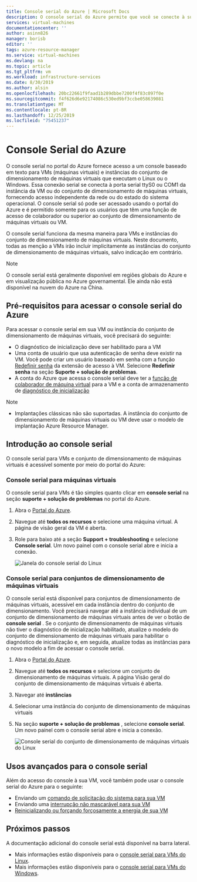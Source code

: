 ```yaml
---
title: Console serial do Azure | Microsoft Docs
description: O console serial do Azure permite que você se conecte à sua VM quando SSH ou RDP não estiverem disponíveis.
services: virtual-machines
documentationcenter: ''
author: asinn826
manager: borisb
editor: ''
tags: azure-resource-manager
ms.service: virtual-machines
ms.devlang: na
ms.topic: article
ms.tgt_pltfrm: vm
ms.workload: infrastructure-services
ms.date: 8/30/2019
ms.author: alsin
ms.openlocfilehash: 20bc22661f9faad1b289dbbe7200f4f83c097f0e
ms.sourcegitcommit: f4f626d6e92174086c530ed9bf3ccbe058639081
ms.translationtype: MT
ms.contentlocale: pt-BR
ms.lasthandoff: 12/25/2019
ms.locfileid: "75451237"
---
```

# <a name="azure-serial-console"></a>Console Serial do Azure

O console serial no portal do Azure fornece acesso a um console baseado em texto para VMs (máquinas virtuais) e instâncias do conjunto de dimensionamento de máquinas virtuais que executam o Linux ou o Windows. Essa conexão serial se conecta à porta serial ttyS0 ou COM1 da instância da VM ou do conjunto de dimensionamento de máquinas virtuais, fornecendo acesso independente da rede ou do estado do sistema operacional. O console serial só pode ser acessado usando o portal do Azure e é permitido somente para os usuários que têm uma função de acesso de colaborador ou superior ao conjunto de dimensionamento de máquinas virtuais ou VM.

O console serial funciona da mesma maneira para VMs e instâncias do conjunto de dimensionamento de máquinas virtuais. Neste documento, todas as menção a VMs irão incluir implicitamente as instâncias do conjunto de dimensionamento de máquinas virtuais, salvo indicação em contrário.

> [!NOTE]
> O console serial está geralmente disponível em regiões globais do Azure e em visualização pública no Azure governamental. Ele ainda não está disponível na nuvem do Azure na China.

## <a name="prerequisites-to-access-the-azure-serial-console"></a>Pré-requisitos para acessar o console serial do Azure
Para acessar o console serial em sua VM ou instância do conjunto de dimensionamento de máquinas virtuais, você precisará do seguinte:

- O diagnóstico de inicialização deve ser habilitado para a VM
- Uma conta de usuário que usa autenticação de senha deve existir na VM. Você pode criar um usuário baseado em senha com a função [Redefinir senha](https://docs.microsoft.com/azure/virtual-machines/extensions/vmaccess#reset-password) da extensão de acesso à VM. Selecione **Redefinir senha** na seção **Suporte + solução de problemas**.
- A conta do Azure que acessa o console serial deve ter a [função de colaborador de máquina virtual](../../role-based-access-control/built-in-roles.md#virtual-machine-contributor) para a VM e a conta de armazenamento de [diagnóstico de inicialização](boot-diagnostics.md)

> [!NOTE]
> - Implantações clássicas não são suportadas. A instância do conjunto de dimensionamento de máquinas virtuais ou VM deve usar o modelo de implantação Azure Resource Manager.

## <a name="get-started-with-the-serial-console"></a>Introdução ao console serial
O console serial para VMs e conjunto de dimensionamento de máquinas virtuais é acessível somente por meio do portal do Azure:

### <a name="serial-console-for-virtual-machines"></a>Console serial para máquinas virtuais
O console serial para VMs é tão simples quanto clicar em **console serial** na seção **suporte + solução de problemas** no portal do Azure.
  1. Abra o [Portal do Azure](https://portal.azure.com).

  1. Navegue até **todos os recursos** e selecione uma máquina virtual. A página de visão geral da VM é aberta.

  1. Role para baixo até a seção **Support + troubleshooting** e selecione **Console serial**. Um novo painel com o console serial abre e inicia a conexão.

     ![Janela do console serial do Linux](./media/virtual-machines-serial-console/virtual-machine-linux-serial-console-connect.gif)

### <a name="serial-console-for-virtual-machine-scale-sets"></a>Console serial para conjuntos de dimensionamento de máquinas virtuais
O console serial está disponível para conjuntos de dimensionamento de máquinas virtuais, acessível em cada instância dentro do conjunto de dimensionamento. Você precisará navegar até a instância individual de um conjunto de dimensionamento de máquinas virtuais antes de ver o botão de **console serial** . Se o conjunto de dimensionamento de máquinas virtuais não tiver o diagnóstico de inicialização habilitado, atualize o modelo do conjunto de dimensionamento de máquinas virtuais para habilitar o diagnóstico de inicialização e, em seguida, atualize todas as instâncias para o novo modelo a fim de acessar o console serial.
  1. Abra o [Portal do Azure](https://portal.azure.com).

  1. Navegue até **todos os recursos** e selecione um conjunto de dimensionamento de máquinas virtuais. A página Visão geral do conjunto de dimensionamento de máquinas virtuais é aberta.

  1. Navegar até **instâncias**

  1. Selecionar uma instância do conjunto de dimensionamento de máquinas virtuais

  1. Na seção **suporte + solução de problemas** , selecione **console serial**. Um novo painel com o console serial abre e inicia a conexão.

     ![Console serial do conjunto de dimensionamento de máquinas virtuais do Linux](./media/virtual-machines-serial-console/vmss-start-console.gif)

## <a name="advanced-uses-for-serial-console"></a>Usos avançados para o console serial
Além do acesso do console à sua VM, você também pode usar o console serial do Azure para o seguinte:
* Enviando um [comando de solicitação do sistema para sua VM](./serial-console-nmi-sysrq.md)
* Enviando uma [interrupção não mascarável para sua VM](./serial-console-nmi-sysrq.md)
* [Reinicializando ou forçando forçosamente a energia de sua VM](./serial-console-power-options.md)


## <a name="next-steps"></a>Próximos passos
A documentação adicional do console serial está disponível na barra lateral.
- Mais informações estão disponíveis para o [console serial para VMs do Linux](./serial-console-linux.md).
- Mais informações estão disponíveis para o [console serial para VMs do Windows](./serial-console-windows.md).
